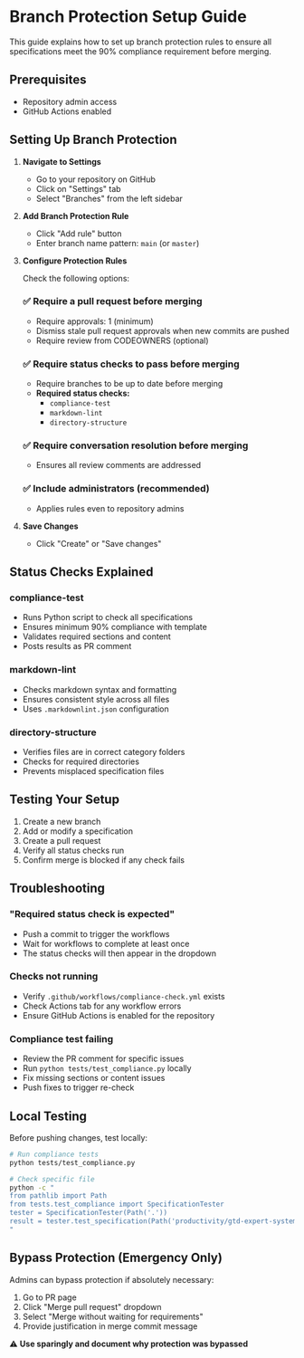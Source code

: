 # Branch Protection Setup Guide

This guide explains how to set up branch protection rules to ensure all specifications meet the 90% compliance requirement before merging.

## Prerequisites

- Repository admin access
- GitHub Actions enabled

## Setting Up Branch Protection

1. **Navigate to Settings**
   - Go to your repository on GitHub
   - Click on "Settings" tab
   - Select "Branches" from the left sidebar

2. **Add Branch Protection Rule**
   - Click "Add rule" button
   - Enter branch name pattern: `main` (or `master`)

3. **Configure Protection Rules**

   Check the following options:

   ### ✅ Require a pull request before merging
   - Require approvals: 1 (minimum)
   - Dismiss stale pull request approvals when new commits are pushed
   - Require review from CODEOWNERS (optional)

   ### ✅ Require status checks to pass before merging
   - Require branches to be up to date before merging
   - **Required status checks:**
     - `compliance-test`
     - `markdown-lint`
     - `directory-structure`

   ### ✅ Require conversation resolution before merging
   - Ensures all review comments are addressed

   ### ✅ Include administrators (recommended)
   - Applies rules even to repository admins

4. **Save Changes**
   - Click "Create" or "Save changes"

## Status Checks Explained

### compliance-test
- Runs Python script to check all specifications
- Ensures minimum 90% compliance with template
- Validates required sections and content
- Posts results as PR comment

### markdown-lint
- Checks markdown syntax and formatting
- Ensures consistent style across all files
- Uses `.markdownlint.json` configuration

### directory-structure
- Verifies files are in correct category folders
- Checks for required directories
- Prevents misplaced specification files

## Testing Your Setup

1. Create a new branch
2. Add or modify a specification
3. Create a pull request
4. Verify all status checks run
5. Confirm merge is blocked if any check fails

## Troubleshooting

### "Required status check is expected"
- Push a commit to trigger the workflows
- Wait for workflows to complete at least once
- The status checks will then appear in the dropdown

### Checks not running
- Verify `.github/workflows/compliance-check.yml` exists
- Check Actions tab for any workflow errors
- Ensure GitHub Actions is enabled for the repository

### Compliance test failing
- Review the PR comment for specific issues
- Run `python tests/test_compliance.py` locally
- Fix missing sections or content issues
- Push fixes to trigger re-check

## Local Testing

Before pushing changes, test locally:

```bash
# Run compliance tests
python tests/test_compliance.py

# Check specific file
python -c "
from pathlib import Path
from tests.test_compliance import SpecificationTester
tester = SpecificationTester(Path('.'))
result = tester.test_specification(Path('productivity/gtd-expert-system.md'))
"
```

## Bypass Protection (Emergency Only)

Admins can bypass protection if absolutely necessary:
1. Go to PR page
2. Click "Merge pull request" dropdown
3. Select "Merge without waiting for requirements"
4. Provide justification in merge commit message

⚠️ **Use sparingly and document why protection was bypassed**